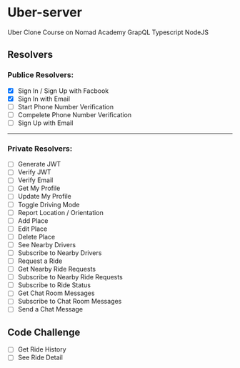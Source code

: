 # Uber-server
Uber Clone Course on Nomad Academy
GrapQL
Typescript
NodeJS

## Resolvers

### Publice Resolvers:

- [x] Sign In / Sign Up with Facbook
- [x] Sign In with Email
- [ ] Start Phone Number Verification
- [ ] Compelete Phone Number Verification
- [ ] Sign Up with Email
--- 

### Private Resolvers:

- [ ] Generate JWT
- [ ] Verify JWT
- [ ] Verify Email
- [ ] Get My Profile
- [ ] Update My Profile
- [ ] Toggle Driving Mode
- [ ] Report Location / Orientation
- [ ] Add Place
- [ ] Edit Place
- [ ] Delete Place
- [ ] See Nearby Drivers
- [ ] Subscribe to Nearby Drivers
- [ ] Request a Ride
- [ ] Get Nearby Ride Requests
- [ ] Subscribe to Nearby Ride Requests
- [ ] Subscribe to Ride Status
- [ ] Get Chat Room Messages
- [ ] Subscribe to Chat Room Messages
- [ ] Send a Chat Message

## Code Challenge

- [ ] Get Ride History
- [ ] See Ride Detail